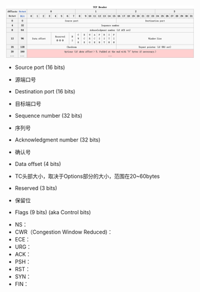 ![Alt text](TCP-Header.png)
<!---->
- Source port (16 bits)
 + 源端口号
- Destination port (16 bits)
 + 目标端口号
- Sequence number (32 bits)
 + 序列号
- Acknowledgment number (32 bits)
 + 确认号
- Data offset (4 bits) 
 + TC头部大小，取决于Options部分的大小，范围在20~60bytes
- Reserved (3 bits)
 + 保留位
- Flags (9 bits) (aka Control bits)
 + NS：
 + CWR（Congestion Window Reduced)：
 + ECE：
 + URG：
 + ACK：
 + PSH：
 + RST：
 + SYN：
 + FIN：